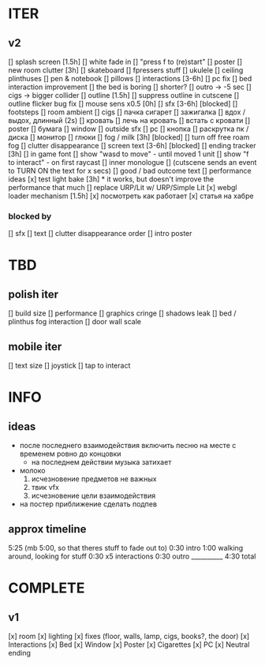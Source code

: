# ITER
## v2
[] splash screen [1.5h]
	[] white fade in
	[] "press f to (re)start"
	[] poster
[] new room clutter [3h]
	[] skateboard
	[] fpressers stuff
	[] ukulele
	[] ceiling plinthuses
	[] pen & notebook
	[] pillows
[] interactions [3-6h]
	[] pc fix
	[] bed interaction improvement
		[] the bed is boring
		[] shorter?
	[] outro -> -5 sec
	[] cigs -> bigger collider
[] outline [1.5h]
	[] suppress outline in cutscene
	[] outline flicker bug fix
[] mouse sens x0.5 [0h]
[] sfx [3-6h] [blocked]
	[] footsteps
	[] room ambient
	[] cigs
		[] пачка сигарет
		[] зажигалка
		[] вдох / выдох, длинный (2s)
	[] кровать
		[] лечь на кровать
		[] встать с кровати
	[] poster
		[] бумага
	[] window
		[] outside sfx
	[] pc
		[] кнопка
		[] раскрутка пк / диска
		[] монитор
		[] глюки
[] fog / milk [3h] [blocked]
	[] turn off free roam fog
	[] clutter disappearance
[] screen text [3-6h] [blocked]
	[] ending tracker [3h]
	[] in game font
	[] show "wasd to move" - until moved 1 unit
	[] show "f to interact" - on first raycast
	[] inner monologue
		[] (cutscene sends an event to TURN ON the text for x secs)
		[] good / bad outcome text
[] performance ideas
	[x] test light bake [3h]
		* it works, but doesn't improve the performance that much
	[] replace URP/Lit w/ URP/Simple Lit
[x] webgl loader mechanism [1.5h]
	[x] посмотреть как работает
	[x] статья на хабре

### blocked by
[] sfx
[] text
[] clutter disappearance order
[] intro poster

# TBD

## polish iter
[] build size
[] performance
[] graphics cringe
	[] shadows leak
	[] bed / plinthus fog interaction
	[] door wall scale

## mobile iter
[] text size
[] joystick
[] tap to interact

# INFO

## ideas
* после последнего взаимодействия включить песню на месте с временем ровно до концовки
	* на последнем действии музыка затихает
* молоко
	1. исчезновение предметов не важных
	2. твик vfx
	3. исчезновение цели взаимодействия
* на постер приближение сделать подпев

## approx timeline
5:25 (mb 5:00, so that theres stuff to fade out to)
	0:30 intro
	1:00 walking around, looking for stuff
	0:30 x5 interactions
	0:30 outro
	__________
	4:30 total

# COMPLETE
## v1
[x] room
	[x] lighting
	[x] fixes (floor, walls, lamp, cigs, books?, the door)
[x] Interactions
	[x] Bed
	[x] Window
	[x] Poster
	[x] Cigarettes
	[x] PC
[x] Neutral ending